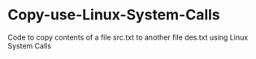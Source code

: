 # Copy-use-Linux-System-Calls
Code to copy contents of a file src.txt to another file des.txt using Linux System Calls
